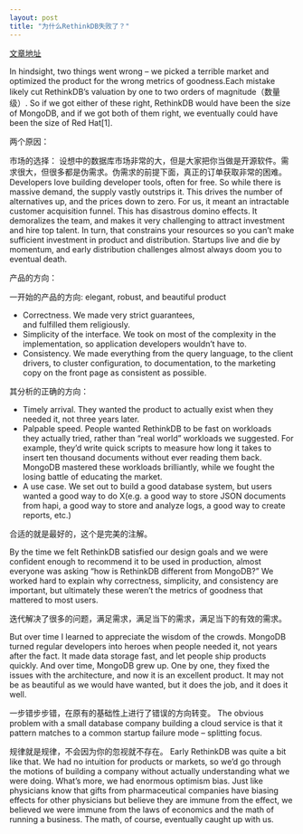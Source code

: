 ```yaml
---
layout: post
title: "为什么RethinkDB失败了？"
---
```

[文章地址](http://www.defmacro.org/2017/01/18/why-rethinkdb-failed.html)

In hindsight, two things went wrong – we picked a terrible market and optimized the product for the wrong metrics of goodness.Each mistake likely cut RethinkDB’s valuation by one to two orders of magnitude（数量级）. So if we got either of these right, RethinkDB would have been the size of MongoDB, and if we got both of them right, we eventually could have been the size of Red Hat[1].

<!--more-->

两个原因：

市场的选择：
		设想中的数据库市场非常的大，但是大家把你当做是开源软件。需求很大，但很多都是伪需求。伪需求的前提下面，真正的订单获取非常的困难。
		Developers love building developer tools, often for free. So while there is massive demand, the supply vastly outstrips it. This drives the number of alternatives up, and the prices down to zero.
For us, it meant an intractable customer acquisition funnel. This has disastrous domino effects. It demoralizes the team, and makes it very challenging to attract investment and hire top talent. In turn, that constrains your resources so you can’t make sufficient investment in product and distribution. Startups live and die by momentum, and early distribution challenges almost always doom you to eventual death.

产品的方向：

一开始的产品的方向: elegant, robust, and beautiful product

* Correctness. We made very strict guarantees, and fulfilled them religiously.
* Simplicity of the interface. We took on most of the complexity in the implementation, so application developers wouldn’t have to.
* Consistency. We made everything from the query language, to the client drivers, to cluster configuration, to documentation, to the marketing copy on the front page as consistent as possible.

其分析的正确的方向：

* Timely arrival. They wanted the product to actually exist when they needed it, not three years later.
* Palpable speed. People wanted RethinkDB to be fast on workloads they actually tried, rather than “real world” workloads we suggested. For example, they’d write quick scripts to measure how long it takes to insert ten thousand documents without ever reading them back. MongoDB mastered these workloads brilliantly, while we fought the losing battle of educating the market.
* A use case. We set out to build a good database system, but users wanted a good way to do X(e.g. a good way to store JSON documents from hapi, a good way to store and analyze logs, a good way to create reports, etc.)

合适的就是最好的，这个是完美的注解。

By the time we felt RethinkDB satisfied our design goals and we were confident enough to recommend it to be used in production, almost everyone was asking “how is RethinkDB different from MongoDB?” We worked hard to explain why correctness, simplicity, and consistency are important, but ultimately these weren’t the metrics of goodness that mattered to most users.

迭代解决了很多的问题，满足需求，满足当下的需求，满足当下的有效的需求。

But over time I learned to appreciate the wisdom of the crowds. MongoDB turned regular developers into heroes when people needed it, not years after the fact. It made data storage fast, and let people ship products quickly. And over time, MongoDB grew up. One by one, they fixed the issues with the architecture, and now it is an excellent product. It may not be as beautiful as we would have wanted, but it does the job, and it does it well.


一步错步步错，在原有的基础性上进行了错误的方向转变。
The obvious problem with a small database company building a cloud service is that it pattern matches to a common startup failure mode – splitting focus. 

规律就是规律，不会因为你的忽视就不存在。
Early RethinkDB was quite a bit like that. We had no intuition for products or markets, so we’d go through the motions of building a company without actually understanding what we were doing. What’s more, we had enormous optimism bias. Just like physicians know that gifts from pharmaceutical companies have biasing effects for other physicians but believe they are immune from the effect, we believed we were immune from the laws of economics and the math of running a business. The math, of course, eventually caught up with us.
